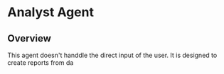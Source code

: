 # Analyst Agent

## Overview
This agent doesn't handdle the direct input of the user. It is designed to create reports from da